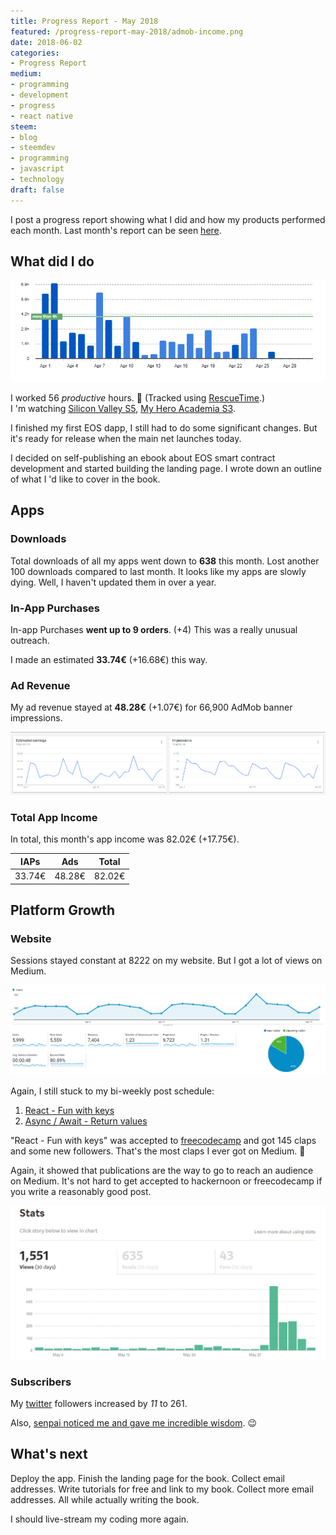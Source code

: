 ```yaml
---
title: Progress Report - May 2018
featured: /progress-report-may-2018/admob-income.png
date: 2018-06-02
categories:
- Progress Report
medium:
- programming
- development
- progress
- react native
steem:
- blog
- steemdev
- programming
- javascript
- technology
draft: false
---
```


I post a progress report showing what I did and how my products performed each month.
Last month's report can be seen [here](/progress-report-april-2018).

## What did I do

![Productive Hours in May](./rescueTime.png)

I worked 56 _productive_ hours. 💪 (Tracked using [RescueTime](/redirects/rescuetime).)  
I 'm watching [Silicon Valley S5](https://trakt.tv/shows/silicon-valley/seasons/5), [My Hero Academia S3](https://trakt.tv/shows/my-hero-academia/seasons/3).

I finished my first EOS dapp, I still had to do some significant changes. But it's ready for release when the main net launches today.

I decided on self-publishing an ebook about EOS smart contract development and started building the landing page.
I wrote down an outline of what I 'd like to cover in the book.

## Apps
### Downloads
Total downloads of all my apps went down to **638** this month. Lost another 100 downloads compared to last month.
It looks like my apps are slowly dying. Well, I haven't updated them in over a year.

### In-App Purchases
In-app Purchases **went up to 9 orders**. (+4)
This was a really unusual outreach.

I made an estimated **33.74€** (+16.68€) this way.

### Ad Revenue
My ad revenue stayed at **48.28€** (+1.07€) for 66,900 AdMob banner impressions.

![App Income AdMob](./admob-income.png)

### Total App Income
In total, this month's app income was 82.02€ (+17.75€).

IAPs | Ads | Total
--- | --- | ---
33.74€ | 48.28€ | 82.02€

## Platform Growth
### Website
Sessions stayed constant at 8222 on my website.
But I got a lot of views on Medium.

![Website Traffic](./website-traffic.png)

Again, I still stuck to my bi-weekly post schedule:

1. [React - Fun with keys](/react-fun-with-keys/)
1. [Async / Await - Return values](/async-await-return-values/)

"React - Fun with keys" was accepted to [freecodecamp](https://medium.freecodecamp.org/react-fun-with-keys-68f4c8c36f3e) and got 145 claps and some new followers.
That's the most claps I ever got on Medium. 👏

Again, it showed that publications are the way to go to reach an audience on Medium. It's not hard to get accepted to hackernoon or freecodecamp if you write a reasonably good post.

![Medium Stats May](./medium-stats-may.png)

### Subscribers
My [twitter](https://twitter.com/cmichelio) followers increased by _11_ to 261.

Also, [senpai noticed me and gave me incredible wisdom](https://twitter.com/dan_abramov/status/1001245190139543552). 😉


## What's next
Deploy the app.
Finish the landing page for the book. Collect email addresses. Write tutorials for free and link to my book. Collect more email addresses. All while actually writing the book.

I should live-stream my coding more again.
